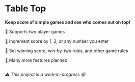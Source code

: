 # Table Top
**Keep score of simple games and see who comes out on top!**

🏓 Supports two player games

🏀 Increment score by 1, 2, or any number you enter

🎲 Set winning score, win-by-two rules, and other game rules

🥇 Many more features planned


## 
_⚠️ This project is a work-in-progress 😁_
